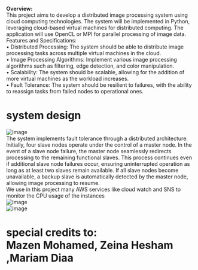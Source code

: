 **Overview:**<br>
This project aims to develop a distributed image processing system using cloud computing 
technologies. The system will be implemented in Python, leveraging cloud-based virtual machines for 
distributed computing. The application will use OpenCL or MPI for parallel processing of image data.
Features and Specifications: <br>
• Distributed Processing: The system should be able to distribute image processing tasks across 
multiple virtual machines in the cloud. <br>
• Image Processing Algorithms: Implement various image processing algorithms such as filtering, 
edge detection, and color manipulation. <br>
• Scalability: The system should be scalable, allowing for the addition of more virtual machines as the 
workload increases. <br>
• Fault Tolerance: The system should be resilient to failures, with the ability to reassign tasks from 
failed nodes to operational ones.

# system design
![image](https://github.com/Mazen030/CV-sudoku-solver/assets/93229175/d727b8d4-6178-49ad-ad07-4cfeef52a3cd) <br>
The system implements fault tolerance through a distributed architecture. Initially, four slave nodes operate under the control of a master node. In the event of a slave node failure, the master node seamlessly redirects processing to the remaining functional slaves. This process continues even if additional slave node failures occur, ensuring uninterrupted operation as long as at least two slaves remain available. If all slave nodes become unavailable, a backup slave is automatically detected by the master node, allowing image processing to resume.<br>
We use in this project many AWS services like cloud watch and SNS to monitor the CPU usage of the instances <br>
![image](https://github.com/Mazen030/CV-sudoku-solver/assets/93229175/a3d4ee72-8fed-4de4-90fe-5a70777864e2) <br>
![image](https://github.com/Mazen030/CV-sudoku-solver/assets/93229175/31c6bef0-cb69-4cf6-abf4-8391ee32e60a) <br>
 # special credits to:<br>Mazen Mohamed, Zeina Hesham ,Mariam Diaa
